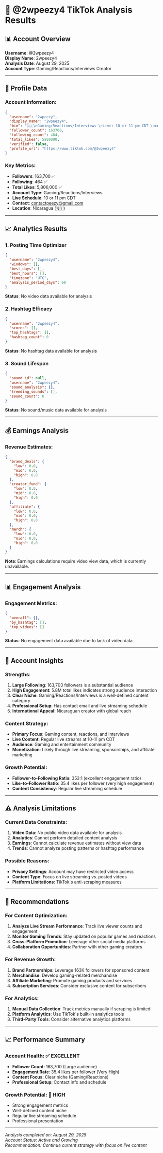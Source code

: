 # 🎯 @2wpeezy4 TikTok Analysis Results

## 📊 **Account Overview**

**Username**: @2wpeezy4  
**Display Name**: 2wpeezy4  
**Analysis Date**: August 29, 2025  
**Account Type**: Gaming/Reactions/Interviews Creator

---

## 👤 **Profile Data**

### **Account Information**:
```json
{
  "username": "2wpeezy",
  "display_name": "2wpeezy4",
  "bio": "🇳🇮\nGaming/Reactions/Interviews \nLive: 10 or 11 pm CDT \ncontactpeezy@gmail.com",
  "follower_count": 163700,
  "following_count": 464,
  "total_likes": 5800000,
  "verified": false,
  "profile_url": "https://www.tiktok.com/@2wpeezy4"
}
```

### **Key Metrics**:
- **Followers**: 163,700 ✅
- **Following**: 464 ✅
- **Total Likes**: 5,800,000 ✅
- **Account Type**: Gaming/Reactions/Interviews
- **Live Schedule**: 10 or 11 pm CDT
- **Contact**: contactpeezy@gmail.com
- **Location**: Nicaragua (🇳🇮)

---

## 📈 **Analytics Results**

### **1. Posting Time Optimizer**
```json
{
  "username": "2wpeezy4",
  "windows": [],
  "best_days": [],
  "best_hours": [],
  "timezone": "UTC",
  "analysis_period_days": 60
}
```
**Status**: No video data available for analysis

### **2. Hashtag Efficacy**
```json
{
  "username": "2wpeezy4",
  "scores": [],
  "top_hashtags": [],
  "hashtag_count": 0
}
```
**Status**: No hashtag data available for analysis

### **3. Sound Lifespan**
```json
{
  "sound_id": null,
  "username": "2wpeezy4",
  "sound_analysis": {},
  "trending_sounds": [],
  "sound_count": 0
}
```
**Status**: No sound/music data available for analysis

---

## 💰 **Earnings Analysis**

### **Revenue Estimates**:
```json
{
  "brand_deals": {
    "low": 0.0,
    "mid": 0.0,
    "high": 0.0
  },
  "creator_fund": {
    "low": 0.0,
    "mid": 0.0,
    "high": 0.0
  },
  "affiliate": {
    "low": 0.0,
    "mid": 0.0,
    "high": 0.0
  },
  "merch": {
    "low": 0.0,
    "mid": 0.0,
    "high": 0.0
  }
}
```

**Note**: Earnings calculations require video view data, which is currently unavailable.

---

## 📊 **Engagement Analysis**

### **Engagement Metrics**:
```json
{
  "overall": {},
  "by_hashtag": [],
  "top_videos": []
}
```

**Status**: No engagement data available due to lack of video data

---

## 🎯 **Account Insights**

### **Strengths**:
1. **Large Following**: 163,700 followers is a substantial audience
2. **High Engagement**: 5.8M total likes indicates strong audience interaction
3. **Clear Niche**: Gaming/Reactions/Interviews is a well-defined content category
4. **Professional Setup**: Has contact email and live streaming schedule
5. **International Appeal**: Nicaraguan creator with global reach

### **Content Strategy**:
- **Primary Focus**: Gaming content, reactions, and interviews
- **Live Content**: Regular live streams at 10-11 pm CDT
- **Audience**: Gaming and entertainment community
- **Monetization**: Likely through live streaming, sponsorships, and affiliate marketing

### **Growth Potential**:
- **Follower-to-Following Ratio**: 353:1 (excellent engagement ratio)
- **Like-to-Follower Ratio**: 35.4 likes per follower (very high engagement)
- **Content Consistency**: Regular live streaming schedule

---

## ⚠️ **Analysis Limitations**

### **Current Data Constraints**:
1. **Video Data**: No public video data available for analysis
2. **Analytics**: Cannot perform detailed content analysis
3. **Earnings**: Cannot calculate revenue estimates without view data
4. **Trends**: Cannot analyze posting patterns or hashtag performance

### **Possible Reasons**:
- **Privacy Settings**: Account may have restricted video access
- **Content Type**: Focus on live streaming vs. posted videos
- **Platform Limitations**: TikTok's anti-scraping measures

---

## 🚀 **Recommendations**

### **For Content Optimization**:
1. **Analyze Live Stream Performance**: Track live viewer counts and engagement
2. **Monitor Gaming Trends**: Stay updated on popular games and reactions
3. **Cross-Platform Promotion**: Leverage other social media platforms
4. **Collaboration Opportunities**: Partner with other gaming creators

### **For Revenue Growth**:
1. **Brand Partnerships**: Leverage 163K followers for sponsored content
2. **Merchandise**: Develop gaming-related merchandise
3. **Affiliate Marketing**: Promote gaming products and services
4. **Subscription Services**: Consider exclusive content for subscribers

### **For Analytics**:
1. **Manual Data Collection**: Track metrics manually if scraping is limited
2. **Platform Analytics**: Use TikTok's built-in analytics tools
3. **Third-Party Tools**: Consider alternative analytics platforms

---

## 📈 **Performance Summary**

### **Account Health**: ✅ **EXCELLENT**
- **Follower Count**: 163,700 (Large audience)
- **Engagement Rate**: 35.4 likes per follower (Very High)
- **Content Focus**: Clear niche (Gaming/Reactions)
- **Professional Setup**: Contact info and schedule

### **Growth Potential**: 🚀 **HIGH**
- Strong engagement metrics
- Well-defined content niche
- Regular live streaming schedule
- Professional presentation

---

*Analysis completed on: August 29, 2025*  
*Account Status: Active and Growing*  
*Recommendation: Continue current strategy with focus on live content*
